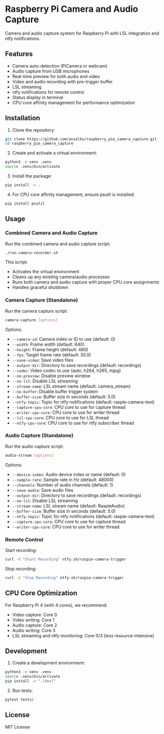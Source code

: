 # Raspberry Pi Camera and Audio Capture

Camera and audio capture system for Raspberry Pi with LSL integration and ntfy notifications.

## Features

- Camera auto-detection (PiCamera or webcam)
- Audio capture from USB microphones
- Real-time preview for both audio and video
- Video and audio recording with pre-trigger buffer
- LSL streaming
- ntfy notifications for remote control
- Status display in terminal
- CPU core affinity management for performance optimization

## Installation

1. Clone the repository:
```bash
git clone https://github.com/anzalks/raspberry_pie_camera_capture.git
cd raspberry_pie_camera_capture
```

2. Create and activate a virtual environment:
```bash
python3 -m venv .venv
source .venv/bin/activate
```

3. Install the package:
```bash
pip install -e .
```

4. For CPU core affinity management, ensure psutil is installed:
```bash
pip install psutil
```

## Usage

### Combined Camera and Audio Capture

Run the combined camera and audio capture script:
```bash
./run-camera-recorder.sh
```

This script:
- Activates the virtual environment
- Cleans up any existing camera/audio processes
- Runs both camera and audio capture with proper CPU core assignments
- Handles graceful shutdown

### Camera Capture (Standalone)

Run the camera capture script:
```bash
camera-capture [options]
```

Options:
- `--camera-id`: Camera index or ID to use (default: 0)
- `--width`: Frame width (default: 640)
- `--height`: Frame height (default: 480)
- `--fps`: Target frame rate (default: 30.0)
- `--save-video`: Save video files
- `--output-dir`: Directory to save recordings (default: recordings)
- `--codec`: Video codec to use (auto, h264, h265, mjpg)
- `--no-preview`: Disable preview window
- `--no-lsl`: Disable LSL streaming
- `--stream-name`: LSL stream name (default: camera_stream)
- `--no-buffer`: Disable buffer trigger system
- `--buffer-size`: Buffer size in seconds (default: 5.0)
- `--ntfy-topic`: Topic for ntfy notifications (default: raspie-camera-test)
- `--capture-cpu-core`: CPU core to use for capture thread
- `--writer-cpu-core`: CPU core to use for writer thread
- `--lsl-cpu-core`: CPU core to use for LSL thread
- `--ntfy-cpu-core`: CPU core to use for ntfy subscriber thread

### Audio Capture (Standalone)

Run the audio capture script:
```bash
audio-stream [options]
```

Options:
- `--device-index`: Audio device index or name (default: 0)
- `--sample-rate`: Sample rate in Hz (default: 48000)
- `--channels`: Number of audio channels (default: 1)
- `--save-audio`: Save audio files
- `--output-dir`: Directory to save recordings (default: recordings)
- `--no-lsl`: Disable LSL streaming
- `--stream-name`: LSL stream name (default: RaspieAudio)
- `--buffer-size`: Buffer size in seconds (default: 5.0)
- `--ntfy-topic`: Topic for ntfy notifications (default: raspie-camera-test)
- `--capture-cpu-core`: CPU core to use for capture thread
- `--writer-cpu-core`: CPU core to use for writer thread

### Remote Control

Start recording:
```bash
curl -d "Start Recording" ntfy.sh/raspie-camera-trigger
```

Stop recording:
```bash
curl -d "Stop Recording" ntfy.sh/raspie-camera-trigger
```

## CPU Core Optimization

For Raspberry Pi 4 (with 4 cores), we recommend:
- Video capture: Core 0
- Video writing: Core 1
- Audio capture: Core 2
- Audio writing: Core 3
- LSL streaming and ntfy monitoring: Core 0/3 (less resource-intensive)

## Development

1. Create a development environment:
```bash
python3 -m venv .venv
source .venv/bin/activate
pip install -e ".[dev]"
```

2. Run tests:
```bash
pytest tests/
```

## License

MIT License
